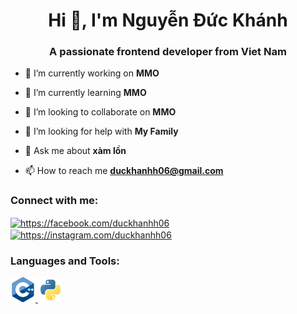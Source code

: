 <h1 align="center">Hi 👋, I'm Nguyễn Đức Khánh</h1>
<h3 align="center">A passionate frontend developer from Viet Nam</h3>

- 🔭 I’m currently working on **MMO**

- 🌱 I’m currently learning **MMO**

- 👯 I’m looking to collaborate on **MMO**

- 🤝 I’m looking for help with **My Family**

- 💬 Ask me about **xàm lồn**

- 📫 How to reach me **duckhanhh06@gmail.com**

<h3 align="left">Connect with me:</h3>
<p align="left">
<a href="https://fb.com/https://facebook.com/duckhanhh06" target="blank"><img align="center" src="https://raw.githubusercontent.com/rahuldkjain/github-profile-readme-generator/master/src/images/icons/Social/facebook.svg" alt="https://facebook.com/duckhanhh06" height="30" width="40" /></a>
<a href="https://instagram.com/https://instagram.com/duckhanhh06" target="blank"><img align="center" src="https://raw.githubusercontent.com/rahuldkjain/github-profile-readme-generator/master/src/images/icons/Social/instagram.svg" alt="https://instagram.com/duckhanhh06" height="30" width="40" /></a>
</p>

<h3 align="left">Languages and Tools:</h3>
<p align="left"> <a href="https://www.w3schools.com/cpp/" target="_blank" rel="noreferrer"> <img src="https://raw.githubusercontent.com/devicons/devicon/master/icons/cplusplus/cplusplus-original.svg" alt="cplusplus" width="40" height="40"/> </a> <a href="https://www.python.org" target="_blank" rel="noreferrer"> <img src="https://raw.githubusercontent.com/devicons/devicon/master/icons/python/python-original.svg" alt="python" width="40" height="40"/> </a> </p>
